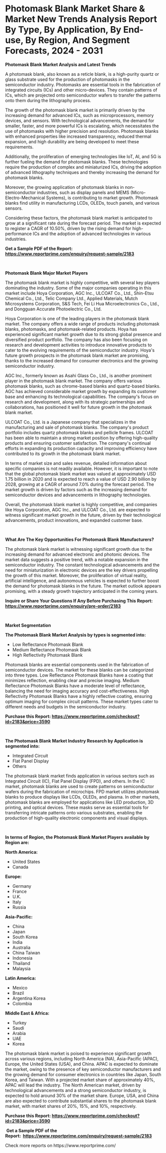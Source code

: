 <p><h1>Photomask Blank Market Share & Market New Trends Analysis Report By Type, By Application, By End-use, By Region, And Segment Forecasts, 2024 - 2031</h1></p><p><strong>Photomask Blank Market Analysis and Latest Trends</strong></p>
<p><p>A photomask blank, also known as a reticle blank, is a high-purity quartz or glass substrate used for the production of photomasks in the semiconductor industry. Photomasks are essential tools in the fabrication of integrated circuits (ICs) and other micro-devices. They contain patterns of ICs, which are projected onto semiconductor wafers to transfer the patterns onto them during the lithography process.</p><p>The growth of the photomask blank market is primarily driven by the increasing demand for advanced ICs, such as microprocessors, memory devices, and sensors. With technological advancements, the demand for smaller, faster, and more powerful ICs is escalating, which necessitates the use of photomasks with higher precision and resolution. Photomask blanks with enhanced properties like increased transparency, reduced thermal expansion, and high durability are being developed to meet these requirements.</p><p>Additionally, the proliferation of emerging technologies like IoT, AI, and 5G is further fueling the demand for photomask blanks. These technologies require the production of complex and miniaturized ICs, driving the adoption of advanced lithography techniques and thereby increasing the demand for photomask blanks.</p><p>Moreover, the growing application of photomask blanks in non-semiconductor industries, such as display panels and MEMS (Micro-Electro-Mechanical Systems), is contributing to market growth. Photomask blanks find utility in manufacturing LCDs, OLEDs, touch panels, and various sensors.</p><p>Considering these factors, the photomask blank market is anticipated to grow at a significant rate during the forecast period. The market is expected to register a CAGR of 10.50%, driven by the rising demand for high-performance ICs and the adoption of advanced technologies in various industries.</p></p>
<p><strong>Get a Sample PDF of the Report:&nbsp; <a href="https://www.reportprime.com/enquiry/request-sample/2183">https://www.reportprime.com/enquiry/request-sample/2183</a></strong></p>
<p>&nbsp;</p>
<p><strong>Photomask Blank Major Market Players</strong></p>
<p><p>The photomask blank market is highly competitive, with several key players dominating the industry. Some of the major companies operating in this market include Hoya Corporation, AGC Inc., ULCOAT Co., Ltd., Shin-Etsu Chemical Co., Ltd., Telic Company Ltd., Applied Materials, Mutch Microsystems Corporation, S&S Tech, Fei Li Hua Microelectronics Co., Ltd., and Dongguan Accurate Photoelectric Co., Ltd.</p><p>Hoya Corporation is one of the leading players in the photomask blank market. The company offers a wide range of products including photomask blanks, photomasks, and photomask-related products. Hoya has experienced significant market growth due to its strong global presence and diversified product portfolio. The company has also been focusing on research and development activities to introduce innovative products to cater to the evolving requirements of the semiconductor industry. Hoya's future growth prospects in the photomask blank market are promising, thanks to the increased demand for consumer electronics and the growing semiconductor industry.</p><p>AGC Inc., formerly known as Asahi Glass Co., Ltd., is another prominent player in the photomask blank market. The company offers various photomask blanks, such as chrome-based blanks and quartz-based blanks. AGC has achieved considerable market growth by expanding its customer base and enhancing its technological capabilities. The company's focus on research and development, along with its strategic partnerships and collaborations, has positioned it well for future growth in the photomask blank market.</p><p>ULCOAT Co., Ltd. is a Japanese company that specializes in the manufacturing and sale of photomask blanks. The company's product portfolio includes quartz photomask blanks and pellicle frames. ULCOAT has been able to maintain a strong market position by offering high-quality products and ensuring customer satisfaction. The company's continual efforts in expanding its production capacity and improving efficiency have contributed to its growth in the photomask blank market.</p><p>In terms of market size and sales revenue, detailed information about specific companies is not readily available. However, it is important to note that the global photomask blank market was valued at approximately USD 1.75 billion in 2020 and is expected to reach a value of USD 2.90 billion by 2028, growing at a CAGR of around 7.0% during the forecast period. The market growth is driven by factors such as the increasing demand for semiconductor devices and advancements in lithography technologies.</p><p>Overall, the photomask blank market is highly competitive, and companies like Hoya Corporation, AGC Inc., and ULCOAT Co., Ltd. are expected to witness significant market growth in the future, driven by their technological advancements, product innovations, and expanded customer base.</p></p>
<p>&nbsp;</p>
<p><strong>What Are The Key Opportunities For Photomask Blank Manufacturers?</strong></p>
<p><p>The photomask blank market is witnessing significant growth due to the increasing demand for advanced electronic and photonic devices. The market data suggests a positive trend, with a notable expansion in the semiconductor industry. The constant technological advancements and the need for miniaturization in electronic devices are the key drivers propelling the growth of this market. Moreover, the proliferation of virtual reality, artificial intelligence, and autonomous vehicles is expected to further boost the demand for photomask blanks in the future. The market outlook appears promising, with a steady growth trajectory anticipated in the coming years.</p></p>
<p><strong>Inquire or Share Your Questions If Any Before Purchasing This Report: <a href="https://www.reportprime.com/enquiry/pre-order/2183">https://www.reportprime.com/enquiry/pre-order/2183</a></strong></p>
<p>&nbsp;</p>
<p><strong>Market Segmentation</strong></p>
<p><strong>The Photomask Blank Market Analysis by types is segmented into:</strong></p>
<p><ul><li>Low Reflectance Photomask Blank</li><li>Medium Reflectance Photomask Blank</li><li>High Reflectivity Photomask Blank</li></ul></p>
<p><p>Photomask blanks are essential components used in the fabrication of semiconductor devices. The market for these blanks can be categorized into three types. Low Reflectance Photomask Blanks have a coating that minimizes reflection, enabling clear and precise imaging. Medium Reflectance Photomask Blanks have a moderate level of reflectance, balancing the need for imaging accuracy and cost-effectiveness. High Reflectivity Photomask Blanks have a highly reflective coating, ensuring optimum imaging for complex circuit patterns. These market types cater to different needs and budgets in the semiconductor industry.</p></p>
<p><strong>Purchase this Report:&nbsp;<a href="https://www.reportprime.com/checkout?id=2183&price=3590">https://www.reportprime.com/checkout?id=2183&price=3590</a></strong></p>
<p>&nbsp;</p>
<p><strong>The Photomask Blank Market Industry Research by Application is segmented into:</strong></p>
<p><ul><li>Integrated Circuit</li><li>Flat Panel Display</li><li>Others</li></ul></p>
<p><p>The photomask blank market finds application in various sectors such as Integrated Circuit (IC), Flat Panel Display (FPD), and others. In the IC market, photomask blanks are used to create patterns on semiconductor wafers during the fabrication of microchips. FPD market utilizes photomask blanks to produce displays like LCDs, OLEDs, and plasma. In other markets, photomask blanks are employed for applications like LED production, 3D printing, and optical devices. These masks serve as essential tools for transferring intricate patterns onto various substrates, enabling the production of high-quality electronic components and visual displays.</p></p>
<p>&nbsp;</p>
<p><strong>In terms of Region, the Photomask Blank Market Players available by Region are:</strong></p>
<p>
    <p> <strong> North America: </strong>
        <ul>
            <li>United States</li>
            <li>Canada</li>
        </ul>
        </p> 
    <p> <strong> Europe: </strong>
        <ul>
            <li>Germany</li>
            <li>France</li>
            <li>U.K.</li>
            <li>Italy</li>
            <li>Russia</li>
        </ul>
        </p> 
    <p> <strong> Asia-Pacific: </strong>
        <ul>
            <li>China</li>
            <li>Japan</li>
            <li>South Korea</li>
            <li>India</li>
            <li>Australia</li>
            <li>China Taiwan</li>
            <li>Indonesia</li>
            <li>Thailand</li>
            <li>Malaysia</li>
        </ul>
        </p> 
    <p> <strong> Latin America: </strong>
        <ul>
            <li>Mexico</li>
            <li>Brazil</li>
            <li>Argentina Korea</li>
            <li>Colombia</li>
        </ul>
        </p> 
    <p> <strong> Middle East & Africa: </strong>
        <ul>
            <li>Turkey</li>
            <li>Saudi</li>
            <li>Arabia</li>
            <li>UAE</li>
            <li>Korea</li>
        </ul>
    </p>
    </p>
<p><p>The photomask blank market is poised to experience significant growth across various regions, including North America (NA), Asia-Pacific (APAC), Europe, the United States (USA), and China. APAC is expected to dominate the market, owing to the presence of key semiconductor manufacturers and the growing demand for consumer electronics in countries like Japan, South Korea, and Taiwan. With a projected market share of approximately 40%, APAC will lead the industry. The North American market, driven by technological advancements and a strong semiconductor industry, is expected to hold around 30% of the market share. Europe, USA, and China are also expected to contribute substantial shares to the photomask blank market, with market shares of 20%, 15%, and 10%, respectively.</p></p>
<p><strong>Purchase this Report: <a href="https://www.reportprime.com/checkout?id=2183&price=3590">https://www.reportprime.com/checkout?id=2183&price=3590</a></strong></p>
<p>&nbsp;<strong>Get a Sample PDF of the Report:&nbsp;&nbsp;<a href="https://www.reportprime.com/enquiry/request-sample/2183">https://www.reportprime.com/enquiry/request-sample/2183</a></strong></p>
<p><strong></strong></p>
<p>Check more reports on https://www.reportprime.com/</p>